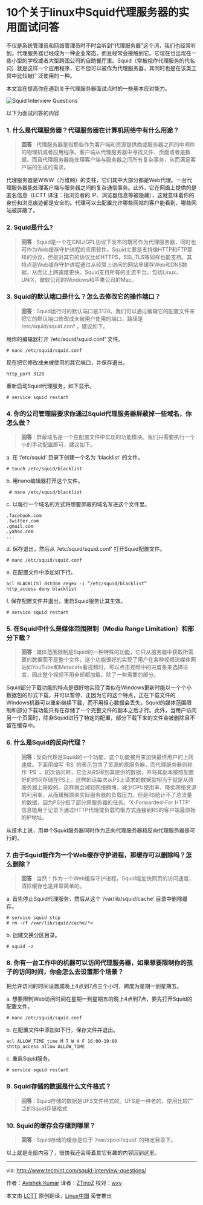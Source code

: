 10个关于linux中Squid代理服务器的实用面试问答
================================================================================
不仅是系统管理员和网络管理员时不时会听到“代理服务器”这个词，我们也经常听到。代理服务器已经成为一种企业常态，而且经常会接触到它。它现在也出现在一些小型的学校或者大型跨国公司的自助餐厅里。Squid（常被视作代理服务的代名词）就是这样一个应用程序，它不但可以被作为代理服务器，其同时也是在该类工具中比较被广泛使用的一种。

本文旨在提高你在遇到关于代理服务器面试点时的一些基本应对能力。

![Squid Interview Questions](http://www.tecmint.com/wp-content/uploads/2014/07/Squid-Interview-Questions.png)

以下为面试问答的内容

### 1. 什么是代理服务器？代理服务器在计算机网络中有什么用途？ ###

> **回答** : 代理服务器是指那些作为客户端和资源提供商或服务器之间的中间件的物理机或者应用程序。客户端从代理服务器中寻找文件、页面或者是数据，而且代理服务器能处理客户端与服务器之间所有复杂事务，从而满足客户端的生成的需求。

代理服务器是WWW（万维网）的支柱，它们其中大部分都是Web代理。一台代理服务器能处理客户端与服务器之间的复杂通信事务。此外，它在网络上提供的是匿名信息（LCTT 译注：指浏览者的 IP、浏览器信息等被隐藏），这就意味着你的身份和浏览痕迹都是安全的。代理可以去配置允许哪些网站的客户能看到，哪些网站被屏蔽了。

### 2. Squid是什么? ###

> **回答** : Squid是一个在GNU/GPL协议下发布的既可作为代理服务器，同时也可作为Web缓存守护进程的应用软件。Squid主要是支持像HTTP和FTP那样的协议，但是对其它的协议比如HTTPS，SSL,TLS等同样也能支持。其特点是Web缓存守护进程通过从经常上访问的网站里缓存Web和DNS数据，从而让上网速度更快。Squid支持所有的主流平台，包括Linux，UNIX，微软公司的Windows和苹果公司的Mac。

### 3. Squid的默认端口是什么？怎么去修改它的操作端口？ ###

> **回答** : Squid运行时的默认端口是3128。我们可以通过编辑它的配置文件来把它的默认端口修改成未被用户使用的端口，路径是 /etc/squid/squid.conf ，建议如下。

用你的编辑器打开 ‘/etc/squid/squid.conf’ 文件。

    # nano /etc/squid/squid.conf

现在把它修改成未被使用的其它端口，并保存退出。

    http_port 3128

重新启动Squid代理服务，如下显示。

    # service squid restart

### 4. 你的公司管理层要求你通过Squid代理服务器屏蔽掉一些域名，你怎么做？ ###

> **回答** : 屏蔽域名是一个在配置文件中实现的功能模块。我们只需要执行一个小的手动配置即可，建议如下。

a. 在 ‘/etc/squid’ 目录下创建一个名为 ‘blacklist’ 的文件。

    # touch /etc/squid/blacklist

b. 用nano编辑器打开这个文件。

     # nano /etc/squid/blacklist

c. 以每行一个域名的方式将想要屏蔽的域名写进这个文件里。

    .facebook.com
    .twitter.com
    .gmail.com
    .yahoo.com
    ...

d. 保存退出，然后从 ‘/etc/squid/squid.conf’ 打开Squid配置文件。

    # nano /etc/squid/squid.conf

e. 在配置文件中添加如下行。

    acl BLACKLIST dstdom_regex -i “/etc/squid/blacklist”
    http_access deny blacklist

f. 保存配置文件并退出，重启Squid服务让其生效。

    # service squid restart

### 5. 在Squid中什么是媒体范围限制（Media Range Limitation）和部分下载？ ###

> **回答** : 媒体范围限制是Squid的一种特殊的功能，它只从服务器中获取所需要的数据而不是整个文件。这个功能很好的实现了用户在各种视频流媒体网站如YouTube和Metacafe看视频时，可以点击视频中的进度条来选择进度，因此整个视频不用全部都加载，除了一些需要的部分。

Squid部分下载功能的特点是很好地实现了类似在Windows更新时能以一个个小数据包的形式下载，并可以暂停，正因为它的这个特点，正在下载文件的Windows机器可以重新继续下载，而不用担心数据会丢失。Squid的媒体范围限制和部分下载功能只有在存储了一个完整文件的副本之后才行。此外，当用户访问另一个页面时，除非Squid进行了特定的配置，部分下载下来的文件会被删除且不留在缓存中。

### 6. 什么是Squid的反向代理？ ###

> **回答** : 反向代理是Squid的一个功能，这个功能被用来加快最终用户的上网速度。下面用缩写 ‘RS’ 的表示包含了资源的原服务器，而代理服务器则称作 ‘PS’ 。初次访问时，它会从RS得到其提供的数据，并将其副本按照配置好的时间存储在PS上。这样的话每次从PS上请求的数据就相当于就是从原服务器上获取的。这样就会减轻网络拥堵，减少CPU使用率，降低网络资源的利用率，从而缓解原来实际服务器的负载压力。但是RS统计不了总流量的数据，因为PS分担了部分原服务器的任务。‘X-Forwarded-For HTTP’ 信息能用于记录下通过HTTP代理或负载均衡方式连接到RS的客户端最原始的IP地址。

从技术上说，用单个Squid服务器同时作为正向代理服务器和反向代理服务器是可行的。

### 7. 由于Squid能作为一个Web缓存守护进程，那缓存可以删除吗？怎么删除？ ###

> **回答** : 当然！作为一个Web缓存守护进程，Squid能加快网页的访问速度，清除缓存也是非常简单的。

a. 首先停止Squid代理服务，然后从这个 ‘/var/lib/squid/cache’ 目录中删除缓存。

    # service squid stop
    # rm -rf /var/lib/squid/cache/*<

b. 创建交换分区目录。

    # squid -z

### 8. 你有一台工作中的机器可以访问代理服务器，如果想要限制你的孩子的访问时间，你会怎么去设置那个场景？ ###

把允许访问的时间设置成晚上4点到7点三个小时，跨度为星期一到星期五。

a. 想要限制Web访问时间在星期一到星期五的晚上4点到7点，要先打开Squid的配置文件。

    # nano /etc/squid/squid.conf

b. 在配置文件中添加如下行，保存文件并退出。

    acl ALLOW_TIME time M T W H F 16:00-19:00
    shttp_access allow ALLOW_TIME

c. 重启Squid服务。

    # service squid restart

### 9. Squid存储的数据是什么文件格式？ ###

> **回答** : Squid存储的数据是UFS文件格式的。UFS是一种老的，使用比较广泛的Squid存储格式

### 10. Squid的缓存会存储到哪里？ ###

> **回答** : Squid存储的缓存是位于 ‘/var/spool/squid’ 的特定目录下。

以上就是全部内容了，很快我还会带着其它有趣的内容回到这里。

--------------------------------------------------------------------------------

via: http://www.tecmint.com/squid-interview-questions/

作者：[Avishek Kumar][a]
译者：[ZTinoZ](https://github.com/ZTinoZ)
校对：[wxy](https://github.com/wxy)

本文由 [LCTT](https://github.com/LCTT/TranslateProject) 原创翻译，[Linux中国](http://linux.cn/) 荣誉推出

[a]:http://www.tecmint.com/author/avishek/
